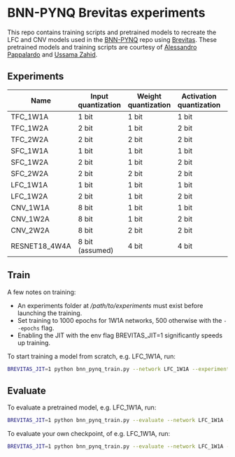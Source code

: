 # BNN-PYNQ Brevitas experiments

This repo contains training scripts and pretrained models to recreate the LFC and CNV models
used in the [BNN-PYNQ](https://github.com/Xilinx/BNN-PYNQ) repo using [Brevitas](https://github.com/Xilinx/brevitas).
These pretrained models and training scripts are courtesy of
[Alessandro Pappalardo](https://github.com/volcacius) and [Ussama Zahid](https://github.com/ussamazahid96).

## Experiments

| Name     | Input quantization           | Weight quantization | Activation quantization | Dataset       | Top1 accuracy |
|----------|------------------------------|---------------------|-------------------------|---------------|---------------|
| TFC_1W1A | 1 bit                        | 1 bit               | 1 bit                   |  MNIST        |    93.17%     |
| TFC_1W2A | 2 bit                        | 1 bit               | 2 bit                   |  MNIST        |    94.79%     |
| TFC_2W2A | 2 bit                        | 2 bit               | 2 bit                   |  MNIST        |    96.60%     |
| SFC_1W1A | 1 bit                        | 1 bit               | 1 bit                   |  MNIST        |    97.81%     |
| SFC_1W2A | 2 bit                        | 1 bit               | 2 bit                   |  MNIST        |    98.31%     |
| SFC_2W2A | 2 bit                        | 2 bit               | 2 bit                   |  MNIST        |    98.66%     |
| LFC_1W1A | 1 bit                        | 1 bit               | 1 bit                   |  MNIST        |    98.88%     |
| LFC_1W2A | 2 bit                        | 1 bit               | 2 bit                   |  MNIST        |    98.99%     |
| CNV_1W1A | 8 bit                        | 1 bit               | 1 bit                   |  CIFAR10      |    84.22%     |
| CNV_1W2A | 8 bit                        | 1 bit               | 2 bit                   |  CIFAR10      |    87.80%     |
| CNV_2W2A | 8 bit                        | 2 bit               | 2 bit                   |  CIFAR10      |    89.03%     |
| RESNET18_4W4A | 8 bit (assumed)         | 4 bit               | 4 bit                   |  CIFAR10      |    92.60%     |

## Train

A few notes on training:
- An experiments folder at */path/to/experiments* must exist before launching the training.
- Set training to 1000 epochs for 1W1A networks, 500 otherwise with the `--epochs` flag.
- Enabling the JIT with the env flag BREVITAS_JIT=1 significantly speeds up training.

To start training a model from scratch, e.g. LFC_1W1A, run:
 ```bash
BREVITAS_JIT=1 python bnn_pynq_train.py --network LFC_1W1A --experiments /path/to/experiments
 ```

## Evaluate

To evaluate a pretrained model, e.g. LFC_1W1A, run:
 ```bash
BREVITAS_JIT=1 python bnn_pynq_train.py --evaluate --network LFC_1W1A --pretrained
 ```

To evaluate your own checkpoint, of e.g. LFC_1W1A, run:
 ```bash
BREVITAS_JIT=1 python bnn_pynq_train.py --evaluate --network LFC_1W1A --resume /path/to/checkpoint.tar
 ```
